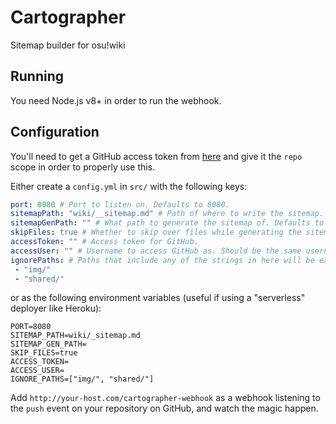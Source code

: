 # Cartographer
Sitemap builder for osu!wiki

## Running
You need Node.js v8+ in order to run the webhook.

## Configuration
You'll need to get a GitHub access token from [here](https://github.com/settings/tokens) and give it the `repo` scope in order to properly use this.

Either create a `config.yml` in `src/` with the following keys:
```yml
port: 8080 # Port to listen on. Defaults to 8080.
sitemapPath: "wiki/__sitemap.md" # Path of where to write the sitemap. Defaults to "wiki/__sitemap.md"
sitemapGenPath: "" # What path to generate the sitemap of. Defaults to the directory of sitemapPath.
skipFiles: true # Whether to skip over files while generating the sitemap. Defaults to true.
accessToken: "" # Access token for GitHub.
accessUser: "" # Username to access GitHub as. Should be the same username that accessToken was generated for.
ignorePaths: # Paths that include any of the strings in here will be excluded from the output.
 - "img/"
 - "shared/"
```

or as the following environment variables (useful if using a "serverless" deployer like Heroku):
```
PORT=8080
SITEMAP_PATH=wiki/_sitemap.md
SITEMAP_GEN_PATH=
SKIP_FILES=true
ACCESS_TOKEN=
ACCESS_USER=
IGNORE_PATHS=["img/", "shared/"]
```

Add `http://your-host.com/cartographer-webhook` as a webhook listening to the `push` event on your repository on GitHub, and watch the magic happen.